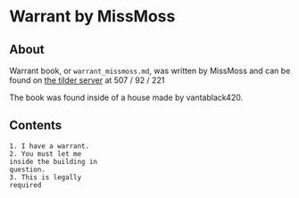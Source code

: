 # Warrant by MissMoss

## About
Warrant book, or `warrant_missmoss.md`, was written by MissMoss and can be found on [the tilder server](https://mc.tildeverse.org/) at 507 / 92 / 221

The book was found inside of a house made by vantablack420.

## Contents
```
1. I have a warrant.
2. You must let me
inside the building in
question.
3. This is legally
required
```